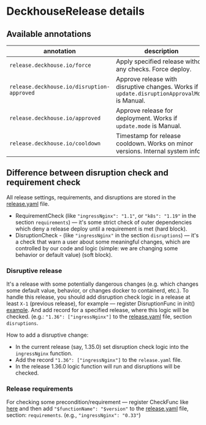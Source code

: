 # DeckhouseRelease details

## Available annotations

| annotation                                 | description                                                                                  |
|--------------------------------------------|----------------------------------------------------------------------------------------------|
| `release.deckhouse.io/force`               | Apply specified release without any checks. Force deploy.                                    |
| `release.deckhouse.io/disruption-approved` | Approve release with disruptive changes. Works if `update.disruptionApprovalMode` is Manual. |
| `release.deckhouse.io/approved`            | Approve release for deployment. Works if `update.mode` is Manual.                            |
| `release.deckhouse.io/cooldown`            | Timestamp for release cooldown. Works on minor versions. Internal system info.               |

## Difference between disruption check and requirement check

All release settings, requirements, and disruptions are stored in the [release.yaml](release.yaml) file.

- RequirementCheck (like `"ingressNginx": "1.1"`, or `"k8s": "1.19"` in the section `requirements`) — it's some strict check of outer dependencies which deny a release deploy until a requirement is met (hard block).
- DisruptionCheck - (like `"ingressNginx"` in the section `disruptions`) — it's a check that warn a user about some meaningful changes, which are controlled by our code and logic (simple: we are changing some behavior or default value) (soft block).

### Disruptive release

It's a release with some potentially dangerous changes (e.g. which changes some default value, behavior, or changes docker to containerd, etc.).
To handle this release, you should add disruption check logic in a release at least `X-1` (previous release), for example — register DisruptionFunc in init() [example](modules/ingress-nginx/hooks/requirements.go).
And add record for a specified release, where this logic will be checked. (e.g.: `"1.36": ["ingressNginx"]` to the [release.yaml](release.yaml) file, section `disruptions`.

How to add a disruptive change:
- In the current release (say, 1.35.0) set disruption check logic into the `ingressNginx` function.
- Add the record `"1.36": ["ingressNginx"]` to the `release.yaml` file.
- In the release 1.36.0 logic function will run and disruptions will be checked.

### Release requirements

For checking some precondition/requirement — register CheckFunc like [here](modules/ingress-nginx/hooks/requirements.go)
and then add `"$functionName": "$version"` to the [release.yaml](release.yaml) file, section: `requirements`. (e.g., `"ingressNginx": "0.33"`)
